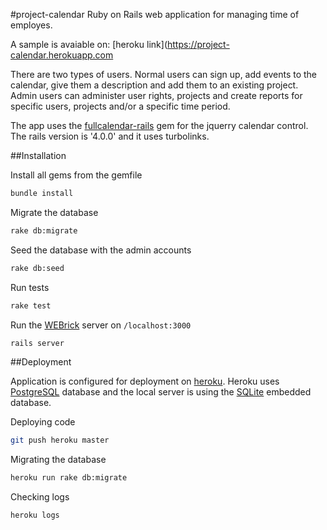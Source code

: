 #project-calendar
Ruby on Rails web application for managing time of employes.

A sample is avaiable on: [heroku link](https://project-calendar.herokuapp.com

There are two types of users. Normal users can sign up, add events to the calendar, give them a description and add them to an existing project. Admin users can administer user rights, projects and create reports for specific users, projects and/or a specific time period.

The app uses the [fullcalendar-rails](https://github.com/bokmann/fullcalendar-rails) gem for the jquerry calendar control. The rails version is '4.0.0' and it uses turbolinks.

##Installation

Install all gems from the gemfile
```bash
bundle install
```

Migrate the database
```bash
rake db:migrate
```

Seed the database with the admin accounts
```bash
rake db:seed
```

Run tests
```bash
rake test
```

Run the [WEBrick](http://en.wikipedia.org/wiki/WEBrick) server on `/localhost:3000`
```bash
rails server
```

##Deployment

Application is configured for deployment on [heroku](http://www.heroku.com). Heroku uses [PostgreSQL](http://www.postgresql.org) database and the local server is using the [SQLite](http://www.sqlite.org) embedded database.

Deploying code
```bash
git push heroku master
```

Migrating the database
```bash
heroku run rake db:migrate
```

Checking logs
```bash
heroku logs
```


